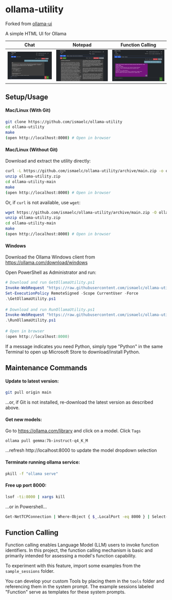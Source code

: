 # ollama-utility

Forked from [ollama-ui](https://github.com/ollama-ui/ollama-ui)

A simple HTML UI for Ollama


| Chat | Notepad | Function Calling |
| ---- | ------- | ---------------- |
| ![Chat](images/ollama-utility-chat.png) | ![Notepad](images/ollama-utility-notepad.png) | ![Function](images/ollama-utility-function.png) |

## Setup/Usage

#### Mac/Linux (With Git)

```bash
git clone https://github.com/ismaelc/ollama-utility
cd ollama-utility
make
(open http://localhost:8000) # Open in browser
```

#### Mac/Linux (Without Git)

Download and extract the utility directly:

```bash
curl -L https://github.com/ismaelc/ollama-utility/archive/main.zip -o ollama-utility.zip
unzip ollama-utility.zip
cd ollama-utility-main
make
(open http://localhost:8000) # Open in browser
```

Or, if `curl` is not available, use `wget`:

```bash
wget https://github.com/ismaelc/ollama-utility/archive/main.zip -O ollama-utility.zip
unzip ollama-utility.zip
cd ollama-utility-main
make
(open http://localhost:8000) # Open in browser
```

#### Windows

Download the Ollama Windows client from https://ollama.com/download/windows

Open PowerShell as Administrator and run:

```powershell
# Download and run GetOllamaUtility.ps1
Invoke-WebRequest "https://raw.githubusercontent.com/ismaelc/ollama-utility/main/windows/GetOllamaUtility.ps1" -OutFile "GetOllamaUtility.ps1"
Set-ExecutionPolicy RemoteSigned -Scope CurrentUser -Force
.\GetOllamaUtility.ps1

# Download and run RunOllamaUtility.ps1
Invoke-WebRequest "https://raw.githubusercontent.com/ismaelc/ollama-utility/main/windows/RunOllamaUtility.ps1" -OutFile "RunOllamaUtility.ps1"
.\RunOllamaUtility.ps1

# Open in browser
(open http://localhost:8000)
```

If a message indicates you need Python, simply type "Python" in the same Terminal to open up Microsoft Store to download/install Python.

## Maintenance Commands

#### Update to latest version:

```bash
git pull origin main
```

...or, if Git is not installed, re-download the latest version as described above.

#### Get new models:

Go to https://ollama.com/library and click on a model. Click `Tags`
```
ollama pull gemma:7b-instruct-q4_K_M
```
...refresh http://localhost:8000 to update the model dropdown selection

#### Terminate running ollama service:

```bash
pkill -f "ollama serve"
```

#### Free up port 8000:

```bash
lsof -ti:8000 | xargs kill
```

...or in Powershell...
```bash
Get-NetTCPConnection | Where-Object { $_.LocalPort -eq 8000 } | Select-Object -ExpandProperty OwningProcess | ForEach-Object { Stop-Process -Id $_ -Force }
```

## Function Calling

Function calling enables Language Model (LLM) users to invoke function identifiers. In this project, the function calling mechanism is basic and primarily intended for assessing a model's function capability.

To experiment with this feature, import some examples from the `sample_sessions` folder.

You can develop your custom Tools by placing them in the `tools` folder and referencing them in the system prompt. The example sessions labeled "Function" serve as templates for these system prompts.